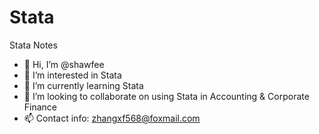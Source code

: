 # Stata
Stata Notes

- 👋 Hi, I’m @shawfee
- 👀 I’m interested in Stata
- 🌱 I’m currently learning Stata
- 💞️ I’m looking to collaborate on using Stata in Accounting & Corporate Finance
- 📫 Contact info: zhangxf568@foxmail.com

<!---
shawfee/Stata is a ✨ special ✨ repository because its `README.md` (this file) appears on your GitHub profile.
You can click the Preview link to take a look at your changes.
--->
